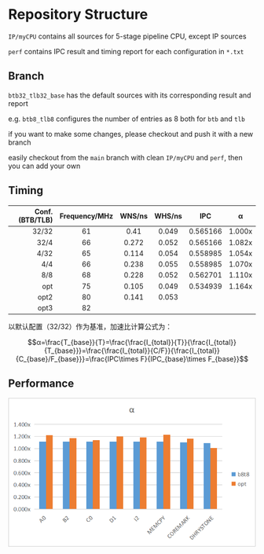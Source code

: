 # Repository Structure

`IP/myCPU` contains all sources for 5-stage pipeline CPU, except IP sources

`perf` contains IPC result and timing report for each configuration in `*.txt`

## Branch

`btb32_tlb32_base` has the default sources with its corresponding result and report

e.g. `btb8_tlb8` configures the number of entries as 8 both for `btb` and `tlb`

if you want to make some changes, please checkout and push it with a new branch

easily checkout from the `main` branch with clean `IP/myCPU` and `perf`, then you can add your own

## Timing

| Conf.(BTB/TLB) | Frequency/MHz | WNS/ns | WHS/ns |   IPC    | α  |
| -------------: | :-----------: | :----: | :----: | :------: | ----- |
|          32/32 |      61       |  0.41  | 0.049  | 0.565166 | 1.000x |
|           32/4 |      66       | 0.272  | 0.052  | 0.565166 | 1.082x |
|           4/32 |      65       | 0.114  | 0.054  | 0.558985 | 1.054x |
|            4/4 |      66       | 0.238  | 0.055  | 0.558985 | 1.070x |
|            8/8 |      68       | 0.228  | 0.052  | 0.562701 | 1.110x |
|            opt |      75       | 0.105  | 0.049  | 0.534939 | 1.164x |
| opt2 | 80 | 0.141 | 0.053 |  |  |
| opt3 | 82 |  |  |  |  |

以默认配置（32/32）作为基准，加速比计算公式为：

$$α=\frac{T_{base}}{T}=\frac{\frac{I_{total}}{T}}{\frac{I_{total}}{T_{base}}}=\frac{\frac{I_{total}}{C/F}}{\frac{I_{total}}{C_{base}/F_{base}}}=\frac{IPC\times F}{IPC_{base}\times F_{base}}$$
## Performance
![](./asserts/alpha.png)







